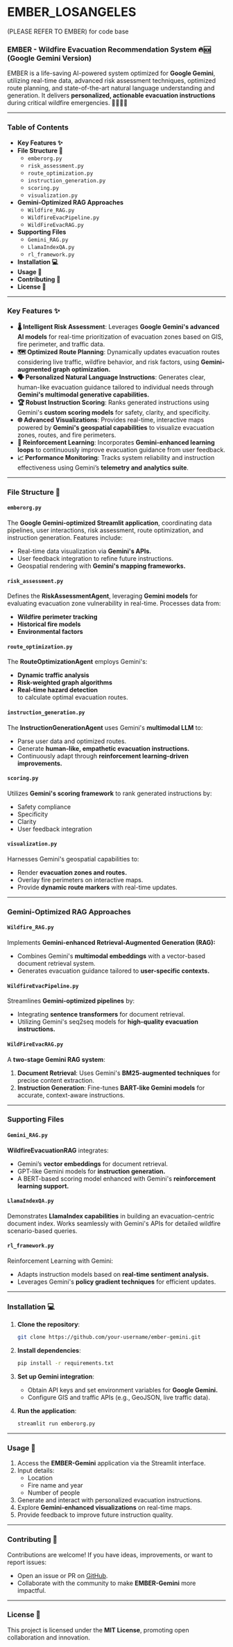 # EMBER_LOSANGELES
(PLEASE REFER TO EMBER) for code base

### EMBER - Wildfire Evacuation Recommendation System 🔥🆘 (Google Gemini Version)
EMBER is a life-saving AI-powered system optimized for **Google Gemini**, utilizing real-time data, advanced risk assessment techniques, optimized route planning, and state-of-the-art natural language understanding and generation. It delivers **personalized, actionable evacuation instructions** during critical wildfire emergencies. 🌳🔥🏃‍♂️

---

### Table of Contents
- **Key Features ✨**
- **File Structure 📂**
  - `emberorg.py`
  - `risk_assessment.py`
  - `route_optimization.py`
  - `instruction_generation.py`
  - `scoring.py`
  - `visualization.py`
- **Gemini-Optimized RAG Approaches**
  - `Wildfire_RAG.py`
  - `WildfireEvacPipeline.py`
  - `WildFireEvacRAG.py`
- **Supporting Files**
  - `Gemini_RAG.py`
  - `LlamaIndexQA.py`
  - `rl_framework.py`
- **Installation 💻**
- **Usage 🚀**
- **Contributing 🤝**
- **License 📜**

---

### Key Features ✨
- **🌡️ Intelligent Risk Assessment**: Leverages **Google Gemini's advanced AI models** for real-time prioritization of evacuation zones based on GIS, fire perimeter, and traffic data.
- **🗺️ Optimized Route Planning**: Dynamically updates evacuation routes considering live traffic, wildfire behavior, and risk factors, using **Gemini-augmented graph optimization.**
- **🗣️ Personalized Natural Language Instructions**: Generates clear, human-like evacuation guidance tailored to individual needs through **Gemini's multimodal generative capabilities.**
- **🏆 Robust Instruction Scoring**: Ranks generated instructions using Gemini's **custom scoring models** for safety, clarity, and specificity.
- **🌐 Advanced Visualizations**: Provides real-time, interactive maps powered by **Gemini's geospatial capabilities** to visualize evacuation zones, routes, and fire perimeters.
- **🧠 Reinforcement Learning**: Incorporates **Gemini-enhanced learning loops** to continuously improve evacuation guidance from user feedback.
- **📈 Performance Monitoring**: Tracks system reliability and instruction effectiveness using Gemini’s **telemetry and analytics suite**.

---

### File Structure 📂

#### `emberorg.py`
The **Google Gemini-optimized Streamlit application**, coordinating data pipelines, user interactions, risk assessment, route optimization, and instruction generation. Features include:
- Real-time data visualization via **Gemini's APIs.**
- User feedback integration to refine future instructions.  
- Geospatial rendering with **Gemini's mapping frameworks.**

#### `risk_assessment.py`
Defines the **RiskAssessmentAgent**, leveraging **Gemini models** for evaluating evacuation zone vulnerability in real-time. Processes data from:
- **Wildfire perimeter tracking**  
- **Historical fire models**  
- **Environmental factors**

#### `route_optimization.py`
The **RouteOptimizationAgent** employs Gemini's:
- **Dynamic traffic analysis**
- **Risk-weighted graph algorithms**
- **Real-time hazard detection**  
to calculate optimal evacuation routes.

#### `instruction_generation.py`
The **InstructionGenerationAgent** uses Gemini's **multimodal LLM** to:
- Parse user data and optimized routes.
- Generate **human-like, empathetic evacuation instructions.**
- Continuously adapt through **reinforcement learning-driven improvements.**

#### `scoring.py`
Utilizes **Gemini's scoring framework** to rank generated instructions by:
- Safety compliance
- Specificity
- Clarity
- User feedback integration  

#### `visualization.py`
Harnesses Gemini's geospatial capabilities to:
- Render **evacuation zones and routes.**
- Overlay fire perimeters on interactive maps.
- Provide **dynamic route markers** with real-time updates.

---

### Gemini-Optimized RAG Approaches
#### `Wildfire_RAG.py`
Implements **Gemini-enhanced Retrieval-Augmented Generation (RAG):**
- Combines Gemini's **multimodal embeddings** with a vector-based document retrieval system.
- Generates evacuation guidance tailored to **user-specific contexts.**

#### `WildfireEvacPipeline.py`
Streamlines **Gemini-optimized pipelines** by:
- Integrating **sentence transformers** for document retrieval.
- Utilizing Gemini's seq2seq models for **high-quality evacuation instructions.**

#### `WildFireEvacRAG.py`
A **two-stage Gemini RAG system**:
1. **Document Retrieval**: Uses Gemini's **BM25-augmented techniques** for precise content extraction.
2. **Instruction Generation**: Fine-tunes **BART-like Gemini models** for accurate, context-aware instructions.

---

### Supporting Files
#### `Gemini_RAG.py`
**WildfireEvacuationRAG** integrates:
- Gemini’s **vector embeddings** for document retrieval.
- GPT-like Gemini models for **instruction generation.**
- A BERT-based scoring model enhanced with Gemini's **reinforcement learning support.**

#### `LlamaIndexQA.py`
Demonstrates **LlamaIndex capabilities** in building an evacuation-centric document index. Works seamlessly with Gemini's APIs for detailed wildfire scenario-based queries.

#### `rl_framework.py`
Reinforcement Learning with Gemini:
- Adapts instruction models based on **real-time sentiment analysis.**
- Leverages Gemini's **policy gradient techniques** for efficient updates.

---

### Installation 💻
1. **Clone the repository**:  
   ```bash
   git clone https://github.com/your-username/ember-gemini.git
   ```
2. **Install dependencies**:  
   ```bash
   pip install -r requirements.txt
   ```
3. **Set up Gemini integration**:  
   - Obtain API keys and set environment variables for **Google Gemini.**
   - Configure GIS and traffic APIs (e.g., GeoJSON, live traffic data).

4. **Run the application**:  
   ```bash
   streamlit run emberorg.py
   ```

---

### Usage 🚀
1. Access the **EMBER-Gemini** application via the Streamlit interface.
2. Input details:
   - Location
   - Fire name and year
   - Number of people
3. Generate and interact with personalized evacuation instructions.
4. Explore **Gemini-enhanced visualizations** on real-time maps.
5. Provide feedback to improve future instruction quality.

---

### Contributing 🤝
Contributions are welcome! If you have ideas, improvements, or want to report issues:
- Open an issue or PR on [GitHub](https://github.com/your-username/ember-gemini).
- Collaborate with the community to make **EMBER-Gemini** more impactful.

---

### License 📜
This project is licensed under the **MIT License**, promoting open collaboration and innovation.

